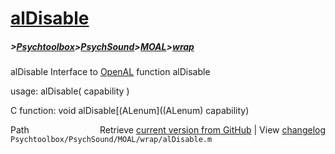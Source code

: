 # [alDisable](alDisable)
##### >[Psychtoolbox](Psychtoolbox)>[PsychSound](PsychSound)>[MOAL](MOAL)>[wrap](wrap)

alDisable  Interface to [OpenAL](OpenAL) function alDisable  
  
usage:  alDisable( capability )  
  
C function:  void alDisable[(ALenum]((ALenum) capability)  




<div class="code_header" style="text-align:right;">
  <span style="float:left;">Path&nbsp;&nbsp;</span> <span class="counter">Retrieve <a href=
  "https://raw.github.com/Psychtoolbox-3/Psychtoolbox-3/beta/Psychtoolbox/PsychSound/MOAL/wrap/alDisable.m">current version from GitHub</a> | View <a href=
  "https://github.com/Psychtoolbox-3/Psychtoolbox-3/commits/beta/Psychtoolbox/PsychSound/MOAL/wrap/alDisable.m">changelog</a></span>
</div>
<div class="code">
  <code>Psychtoolbox/PsychSound/MOAL/wrap/alDisable.m</code>
</div>

